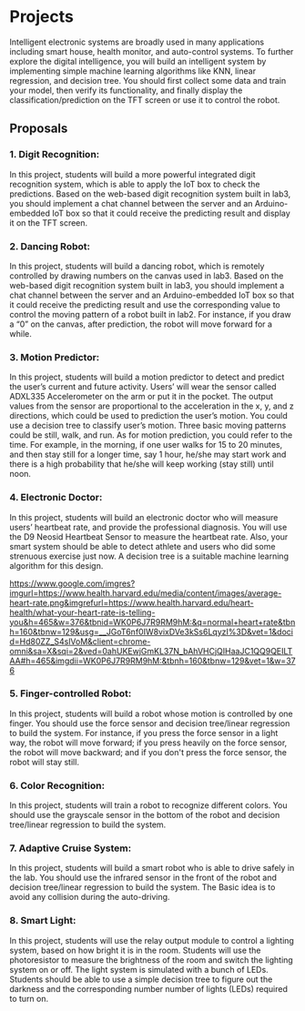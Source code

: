 Projects
======================

Intelligent electronic systems are broadly used in many applications including smart house, health monitor, and auto-control systems. To further explore the digital intelligence, you will build an intelligent system by implementing simple machine learning algorithms like KNN, linear regression, and decision tree. You should first collect some data and train your model, then verify its functionality, and finally display the classification/prediction on the TFT screen or use it to control the robot.

Proposals
--------------------------------

### 1. Digit Recognition:
In this project, students will build a more powerful integrated digit recognition system, which is able to apply the IoT box to check the predictions. Based on the web-based digit recognition system built in lab3, you should implement a chat channel between the server and an Arduino-embedded IoT box so that it could receive the predicting result and display it on the TFT screen.

### 2. Dancing Robot:
In this project, students will build a dancing robot, which is remotely controlled by drawing numbers on the canvas used in lab3. Based on the web-based digit recognition system built in lab3, you should implement a chat channel between the server and an Arduino-embedded IoT box so that it could receive the predicting result and use the corresponding value to control the moving pattern of a robot built in lab2. For instance, if you draw a “0” on the canvas, after prediction, the robot will move forward for a while.

### 3. Motion Predictor:
In this project, students will build a motion predictor to detect and predict the user’s current and future activity. Users’ will wear the sensor called ADXL335 Accelerometer on the arm or put it in the pocket. The output values from the sensor are proportional to the acceleration in the x, y, and z directions, which could be used to prediction the user’s motion. You could use a decision tree to classify user’s motion. Three basic moving patterns could be still, walk, and run. As for motion prediction, you could refer to the time. For example, in the morning, if one user walks for 15 to 20 minutes, and then stay still for a longer time, say 1 hour, he/she may start work and there is a high probability that he/she will keep working (stay still) until noon.

### 4. Electronic Doctor:
In this project, students will build an electronic doctor who will measure users’ heartbeat rate, and provide the professional diagnosis. You will use the D9 Neosid Heartbeat Sensor to measure the heartbeat rate. Also, your smart system should be able to detect athlete and users who did some strenuous exercise just now. A decision tree is a suitable machine learning algorithm for this design.

https://www.google.com/imgres?imgurl=https://www.health.harvard.edu/media/content/images/average-heart-rate.png&imgrefurl=https://www.health.harvard.edu/heart-health/what-your-heart-rate-is-telling-you&h=465&w=376&tbnid=WK0P6J7R9RM9hM:&q=normal+heart+rate&tbnh=160&tbnw=129&usg=__JGoT6nf0IW8vixDVe3kSs6LqyzI%3D&vet=1&docid=Hd80ZZ_S4slVoM&client=chrome-omni&sa=X&sqi=2&ved=0ahUKEwjGmKL37N_bAhVHCjQIHaaJC1QQ9QEILTAA#h=465&imgdii=WK0P6J7R9RM9hM:&tbnh=160&tbnw=129&vet=1&w=376

### 5. Finger-controlled Robot:
In this project, students will build a robot whose motion is controlled by one finger. You should use the force sensor and decision tree/linear regression to build the system. For instance, if you press the force sensor in a light way, the robot will move forward; if you press heavily on the force sensor, the robot will move backward; and if you don't press the force sensor, the robot will stay still.

### 6. Color Recognition:
In this project, students will train a robot to recognize different colors. You should use the grayscale sensor in the bottom of the robot and decision tree/linear regression to build the system. 

### 7. Adaptive Cruise System:
In this project, students will build a smart robot who is able to drive safely in the lab. You should use the infrared sensor in the front of the robot and decision tree/linear regression to build the system. The Basic idea is to avoid any collision during the auto-driving.

### 8. Smart Light:
In this project, students will use the relay output module to control a lighting system, based on how bright it is in the room. Students will use the photoresistor to measure the brightness of the room and switch the lighting system on or off. The light system is simulated with a bunch of LEDs. Students should be able to use a simple decision tree to figure out the darkness and the corresponding number number of lights (LEDs) required to turn on.
